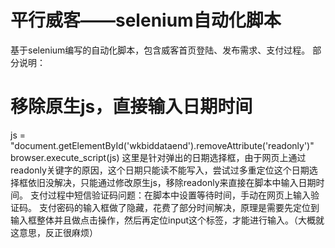 # 平行威客——selenium自动化脚本
基于selenium编写的自动化脚本，包含威客首页登陆、发布需求、支付过程。
部分说明：
# 移除原生js，直接输入日期时间
js = "document.getElementById('wkbiddataend').removeAttribute('readonly')"
browser.execute_script(js)
这里是针对弹出的日期选择框，由于网页上通过readonly关键字的原因，这个日期只能读不能写入，尝试过多重定位这个日期选择框依旧没解决，只能通过修改原生js，移除readonly来直接在脚本中输入日期时间。
支付过程中短信验证码问题：在脚本中设置等待时间，手动在网页上输入验证码。
支付密码的输入框做了隐藏，花费了部分时间解决，原理是需要先定位到输入框整体并且做点击操作，然后再定位input这个标签，才能进行输入。（大概就这意思，反正很麻烦）
